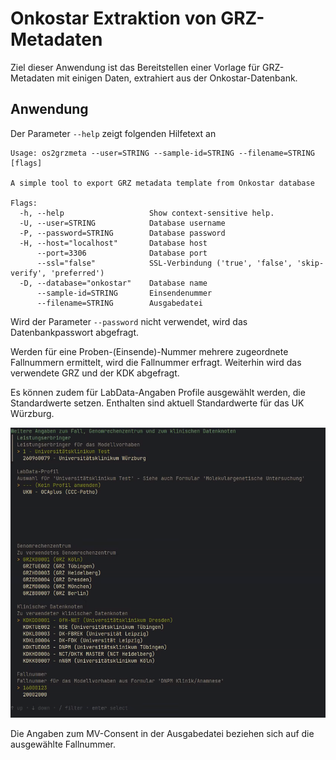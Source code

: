 # Onkostar Extraktion von GRZ-Metadaten

Ziel dieser Anwendung ist das Bereitstellen einer Vorlage für GRZ-Metadaten mit einigen Daten, extrahiert aus
der Onkostar-Datenbank.

## Anwendung

Der Parameter `--help` zeigt folgenden Hilfetext an

```
Usage: os2grzmeta --user=STRING --sample-id=STRING --filename=STRING [flags]

A simple tool to export GRZ metadata template from Onkostar database

Flags:
  -h, --help                   Show context-sensitive help.
  -U, --user=STRING            Database username
  -P, --password=STRING        Database password
  -H, --host="localhost"       Database host
      --port=3306              Database port
      --ssl="false"            SSL-Verbindung ('true', 'false', 'skip-verify', 'preferred')
  -D, --database="onkostar"    Database name
      --sample-id=STRING       Einsendenummer
      --filename=STRING        Ausgabedatei
```

Wird der Parameter `--password` nicht verwendet, wird das Datenbankpasswort abgefragt.

Werden für eine Proben-(Einsende)-Nummer mehrere zugeordnete Fallnummern ermittelt, wird die Fallnummer erfragt.
Weiterhin wird das verwendete GRZ und der KDK abgefragt.

Es können zudem für LabData-Angaben Profile ausgewählt werden, die Standardwerte setzen.
Enthalten sind aktuell Standardwerte für das UK Würzburg.

![Auswahlformular](docs/form.gif)

Die Angaben zum MV-Consent in der Ausgabedatei beziehen sich auf die ausgewählte Fallnummer.